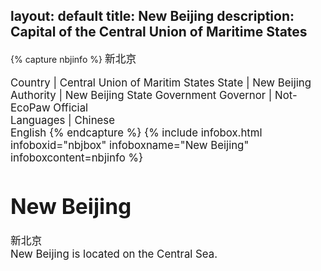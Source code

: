 layout: default
title: New Beijing
description: Capital of the Central Union of Maritime States
---

{% capture nbjinfo %}
<big lang="zh"><ruby><rb>新北京</rb>

Country | Central Union of Maritim States
State | New Beijing
Authority | New Beijing State Government
Governor | Not-EcoPaw
Official<br/>Languages | Chinese<br/>English
{% endcapture %}
{%
  include infobox.html
  infoboxid="nbjbox"
  infoboxname="New Beijing"
  infoboxcontent=nbjinfo
%}


# New Beijing

新北京<br>
New Beijing is located on the Central Sea.
